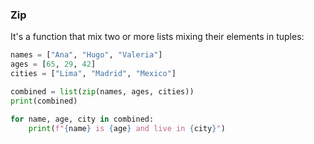 ### Zip

It's a function that mix two or more lists mixing their elements in tuples:

```python
names = ["Ana", "Hugo", "Valeria"]
ages = [65, 29, 42]
cities = ["Lima", "Madrid", "Mexico"]

combined = list(zip(names, ages, cities))
print(combined)

for name, age, city in combined:
    print(f"{name} is {age} and live in {city}")
```
